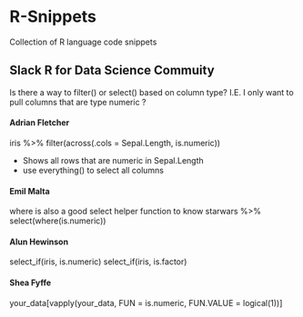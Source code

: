# R-Snippets
Collection of R  language code snippets
## Slack R for Data Science Commuity

Is there a way to filter() or select() based on column type? I.E.  I only want to pull columns that are type numeric ?

#### Adrian Fletcher
iris %>%
    filter(across(.cols = Sepal.Length, is.numeric))
 * Shows all rows that are numeric in Sepal.Length
 * use everything() to select all columns

#### Emil Malta
where  is also a good select helper function to know
starwars %>% select(where(is.numeric))

#### Alun Hewinson 
select_if(iris, is.numeric)
select_if(iris, is.factor)

#### Shea Fyffe
your_data[vapply(your_data, FUN = is.numeric, FUN.VALUE = logical(1))]
